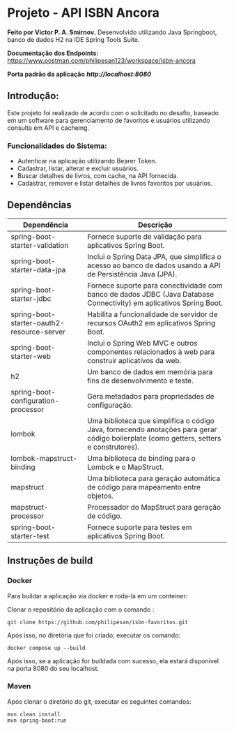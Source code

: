 # Projeto - API ISBN Ancora
**Feito por Victor P. A. Smirnov.**
Desenvolvido utilizando Java Springboot, banco de dados H2 na IDE Spring Tools Suite.

**Documentação dos Endpoints:** 
https://www.postman.com/philipesan123/workspace/isbn-ancora

**Porta padrão da aplicação**
***http://localhost:8080***

## Introdução:
Este projeto foi realizado de acordo com o solicitado no desafio, baseado em um software para gerenciamento de favoritos e usuários utilizando consulta em API e cacheing.

### Funcionalidades do Sistema:
- Autenticar na aplicação utilizando Bearer Token.
- Cadastrar, listar, alterar e excluir usuários.
- Buscar detalhes de livros, com cache, na API fornecida.
- Cadastrar, remover e listar detalhes de livros favoritos por usuários.

## Dependências

| **Dependência**                                | **Descrição**                                                                                                     |
|-----------------------------------------------|--------------------------------------------------------------------------------------------------------------------|
| spring-boot-starter-validation                | Fornece suporte de validação para aplicativos Spring Boot.                                                         |
| spring-boot-starter-data-jpa                  | Inclui o Spring Data JPA, que simplifica o acesso ao banco de dados usando a API de Persistência Java (JPA).        |
| spring-boot-starter-jdbc                      | Fornece suporte para conectividade com banco de dados JDBC (Java Database Connectivity) em aplicativos Spring Boot. |
| spring-boot-starter-oauth2-resource-server    | Habilita a funcionalidade de servidor de recursos OAuth2 em aplicativos Spring Boot.                                |
| spring-boot-starter-web                       | Inclui o Spring Web MVC e outros componentes relacionados à web para construir aplicativos da web.                 |
| h2                                            | Um banco de dados em memória para fins de desenvolvimento e teste.                                                  |
| spring-boot-configuration-processor            | Gera metadados para propriedades de configuração.                                                                   |
| lombok                                        | Uma biblioteca que simplifica o código Java, fornecendo anotações para gerar código boilerplate (como getters, setters e construtores). |
| lombok-mapstruct-binding                       | Uma biblioteca de binding para o Lombok e o MapStruct.                                                             |
| mapstruct                                      | Uma biblioteca para geração automática de código para mapeamento entre objetos.                                    |
| mapstruct-processor                            | Processador do MapStruct para geração de código.                                                                   |
| spring-boot-starter-test                       | Fornece suporte para testes em aplicativos Spring Boot.                                                             |


## Instruções de build
### Docker
Para buildar a aplicação via docker e roda-la em um conteiner:

Clonar o repositório da aplicação com o comando :

    git clone https://github.com/philipesan/isbn-favoritos.git

Após isso, no diretória que foi criado, executar os comando:

    docker compose up --build
Após isso, se a aplicação for buildada com sucesso, ela estará disponível na porta 8080 do seu localhost.

### Maven

Após clonar o diretório do git, executar os seguintes comandos:

    mvn clean install
    mvn spring-boot:run
